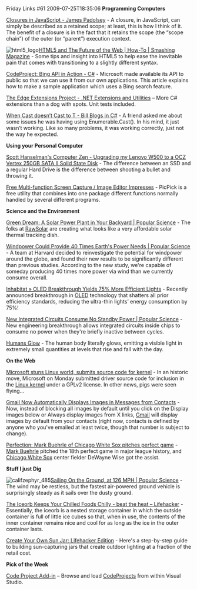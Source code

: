 Friday Links #61
2009-07-25T18:35:06
**Programming Computers**

[Closures in JavaScript - James Padolsey](http://james.padolsey.com/javascript/closures-in-javascript/) - A closure, in JavaScript, can simply be described as a retained scope; at least, this is how I think of it. The benefit of a closure is in the fact that it retains the scope (the “scope chain”) of the outer (or “parent”) execution context.

![html5_logo](/content/images/blog/FridayLinks61_C793/html5_logo.png)[HTML5 and The Future of the Web | How-To | Smashing Magazine](http://www.smashingmagazine.com/2009/07/16/html5-and-the-future-of-the-web/) - Some tips and insight into HTML5 to help ease the inevitable pain that comes with transitioning to a slightly different syntax.

[CodeProject: Bing API in Action - C#](http://www.codeproject.com/KB/IP/BingAPI.aspx) - Microsoft made available its API to public so that we can use it from our own applications. This article explains how to make a sample application which uses a Bing search feature.

[The Edge Extensions Project - .NET Extensions and Utilities](http://edgeextensions.codeplex.com/) – More C# extensions than a dog with spots. Unit tests included.

[When Cast doesn’t Cast to T - Bill Blogs in C#](http://srtsolutions.com/blogs/billwagner/archive/2009/07/22/when-cast-lt-t-gt-doesn-t-cast-to-t.aspx) - A friend asked me about some issues he was having using Enumerable.Cast(). In his mind, it just wasn’t working. Like so many problems, it was working correctly, just not the way he expected.

**Using your Personal Computer**

[Scott Hanselman's Computer Zen - Upgrading my Lenovo W500 to a OCZ Vertex 250GB SATA II Solid State Disk](http://www.hanselman.com/blog/UpgradingMyLenovoW500ToAOCZVertex250GBSATAIISolidStateDiskSSD.aspx) - The difference between an SSD and a regular Hard Drive is the difference between shooting a bullet and throwing it. 

[Free Multi-function Screen Capture / Image Editor Impresses](http://www.techsupportalert.com/content/free-multi-function-screen-capture-image-editor-impresses.htm) - PicPick is a free utility that combines into one package different functions normally handled by several different programs.

**Science and the Environment**

[Green Dream: A Solar Power Plant in Your Backyard | Popular Science](http://www.popsci.com/environment/article/2009-07/green-dream-solar-power-plant-your-backyard) - The folks at [RawSolar](http://raw-solar.com) are creating what looks like a very affordable solar thermal tracking dish.

[Windpower Could Provide 40 Times Earth's Power Needs | Popular Science](http://www.popsci.com/environment/article/2009-07/more-windpower-previously-thought) - A team at Harvard decided to reinvestigate the potential for windpower around the globe, and found their new results to be significantly different than previous studies. According to the new study, we're capable of someday producing 40 times more power via wind than we currently consume overall.

[Inhabitat » OLED Breakthrough Yields 75% More Efficient Lights](http://www.inhabitat.com/2009/07/16/oled-breakthrough-yields-75-more-efficient-lights/) - Recently announced breakthrough in [OLED](http://en.wikipedia.org/wiki/OLED) technology that shatters all prior efficiency standards, reducing the ultra-thin lights’ energy consumption by 75%! 

[New Integrated Circuits Consume No Standby Power | Popular Science](http://www.popsci.com/scitech/article/2009-07/new-integrated-circuits-consume-no-standby-power-computer-chips) - New engineering breakthrough allows integrated circuits inside chips to consume no power when they're briefly inactive between cycles.

[Humans Glow](http://news.aol.com/article/humans-glow/584160) - The human body literally glows, emitting a visible light in extremely small quantities at levels that rise and fall with the day.

**On the Web**

[Microsoft stuns Linux world, submits source code for kernel](http://www.computerworld.com/s/article/9135683/Microsoft_stuns_Linux_world_submits_source_code_for_kernel?source=rss_news) - In an historic move, Microsoft on Monday submitted driver source code for inclusion in the [Linux kernel](http://www.networkworld.com/news/2009/061109-torvalds-proclaims-new-world-order.html) under a GPLv2 license. In other news, pigs were seen flying…

[Gmail Now Automatically Displays Images in Messages from Contacts](http://lifehacker.com/5319455/gmail-now-automatically-displays-images-in-messages-from-contacts) - Now, instead of blocking all images by default until you click on the Display images below or Always display images from X links, [Gmail](http://lifehacker.com/tag/gmail/) will display images by default from your contacts (right now, contacts is defined by anyone who you've emailed at least twice, though that number is subject to change).

[Perfection: Mark Buehrle of Chicago White Sox pitches perfect game](http://www.sun-sentinel.com/sports/nationworld/wire/sns-ap-bba-rays-white-sox,0,5214656.story) - [Mark Buehrle](http://www.sun-sentinel.com/topic/sports/mark-buehrle-PESPT000968.topic) pitched the 18th perfect game in major league history, and [Chicago White Sox](http://www.sun-sentinel.com/topic/sports/baseball/chicago-white-sox-ORSPT000167.topic) center fielder DeWayne Wise got the assist.

**Stuff I just Dig**

![califzephyr_485](/content/images/blog/FridayLinks61_C793/califzephyr_485.jpg)[Sailing On the Ground, at 126 MPH | Popular Science](http://www.popsci.com/scitech/article/2009-06/road-runner) - The wind may be restless, but the fastest air-powered ground vehicle is surprisingly steady as it sails over the dusty ground.

[The Iceorb Keeps Your Chilled Foods Chilly - beat the heat – Lifehacker](http://lifehacker.com/5316944/the-iceorb-keeps-your-chilled-foods-chilly) - Essentially, the iceorb is a nested storage container in which the outside container is full of little ice cubes so that, when in use, the contents of the inner container remains nice and cool for as long as the ice in the outer container lasts.

[Create Your Own Sun Jar: Lifehacker Edition](http://lifehacker.com/5315357/create-your-own-sun-jar-lifehacker-edition/gallery/) - Here's a step-by-step guide to building sun-capturing jars that create outdoor lighting at a fraction of the retail cost.

**Pick of the Week**

[Code Project Add-in](http://geekswithblogs.net/sdorman/archive/2007/08/15/The-Code-Project-Browser-Add-in-for-Visual-Studio.aspx) – Browse and load [CodeProjects](http://www.codeproject.com/) from within Visual Studio.
